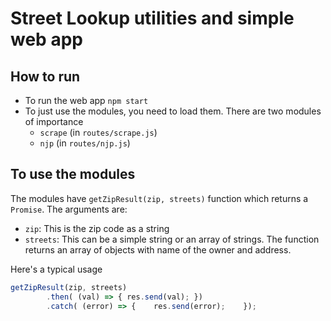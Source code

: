 # Street Lookup utilities and simple web app

## How to run
- To run the web app `npm start`
- To just use the modules, you need to load them. There are two modules of importance 
  - `scrape` (in `routes/scrape.js`) 
  - `njp` (in `routes/njp.js`)

## To use the modules
The modules have `getZipResult(zip, streets)` function which returns a `Promise`. The arguments are: 
- `zip`: This is the zip code as a string
- `streets`: This can be a simple string or an array of strings. 
The function returns an array of objects with name of the owner and address. 

Here's a typical usage 
```javascript
getZipResult(zip, streets)
        .then( (val) => { res.send(val); })
        .catch( (error) => {    res.send(error);    });
```
